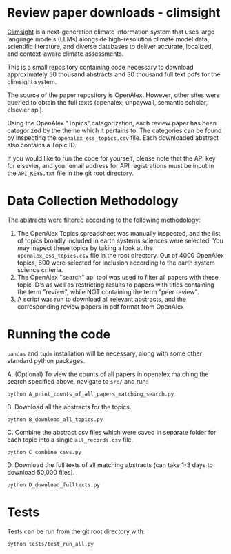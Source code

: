 # Review paper downloads - climsight

[Climsight](https://github.com/CliDyn/climsight) is a next-generation climate information system that uses large language models (LLMs) alongside high-resolution climate model data, scientific literature, and diverse databases to deliver accurate, localized, and context-aware climate assessments. 

This is a small repository containing code necessary to download approximately 50 thousand abstracts and 30 thousand full text pdfs for the climsight system.

The source of the paper repository is OpenAlex. However, other sites were queried to obtain the full texts (openalex, unpaywall, semantic scholar, elsevier api).

Using the OpenAlex "Topics" categorization, each review paper has been categorized by the theme which it pertains to. The categories can be found by inspecting the `openalex_ess_topics.csv` file. Each downloaded abstract also contains a Topic ID.

If you would like to run the code for yourself, please note that the API key for elsevier, and your email address for API registrations must be input in the `API_KEYS.txt` file in the git root directory.


# Data Collection Methodology
The abstracts were filtered according to the following methodology:

1. The OpenAlex Topics spreadsheet was manually inspected, and the list of topics broadly included in earth systems sciences were selected. You may inspect these topics by taking a look at the `openalex_ess_topics.csv` file in the root directory. Out of 4000 OpenAlex topics, 600 were selected for inclusion according to the earth system science criteria.
2. The OpenAlex "search" api tool was used to filter all papers with these topic ID's as well as restricting results to papers with titles containing the term "review", while NOT containing the term "peer review".
3. A script was run to download all relevant abstracts, and the corresponding review papers in pdf format from OpenAlex

# Running the code

`pandas` and `tqdm` installation will be necessary, along with some other standard python packages.

A. (Optional) To view the counts of all papers in openalex matching the search specified above, navigate to `src/` and run:

	python A_print_counts_of_all_papers_matching_search.py


B. Download all the abstracts for the topics.

	python B_download_all_topics.py
 

C. Combine the abstract csv files which were saved in separate folder for each topic into a single `all_records.csv` file.

	python C_combine_csvs.py


D. Download the full texts of all matching abstracts (can take 1-3 days to download 50,000 files).

	python D_download_fulltexts.py


# Tests

Tests can be run from the git root directory with:
```
python tests/test_run_all.py
```
